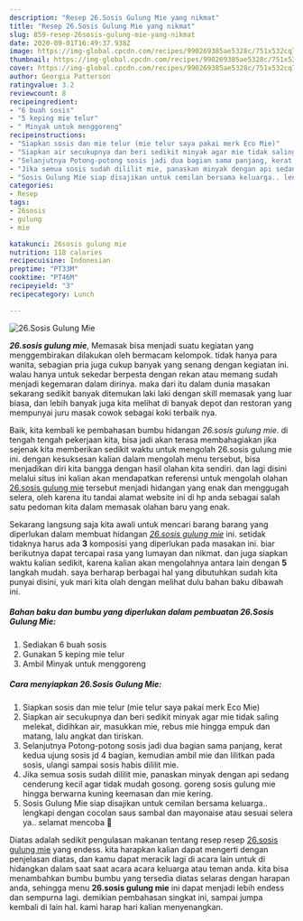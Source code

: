 ```yaml
---
description: "Resep 26.Sosis Gulung Mie yang nikmat"
title: "Resep 26.Sosis Gulung Mie yang nikmat"
slug: 859-resep-26sosis-gulung-mie-yang-nikmat
date: 2020-09-01T16:49:37.938Z
image: https://img-global.cpcdn.com/recipes/990269385ae5328c/751x532cq70/26sosis-gulung-mie-foto-resep-utama.jpg
thumbnail: https://img-global.cpcdn.com/recipes/990269385ae5328c/751x532cq70/26sosis-gulung-mie-foto-resep-utama.jpg
cover: https://img-global.cpcdn.com/recipes/990269385ae5328c/751x532cq70/26sosis-gulung-mie-foto-resep-utama.jpg
author: Georgia Patterson
ratingvalue: 3.2
reviewcount: 8
recipeingredient:
- "6 buah sosis"
- "5 keping mie telur"
- " Minyak untuk menggoreng"
recipeinstructions:
- "Siapkan sosis dan mie telur (mie telur saya pakai merk Eco Mie)"
- "Siapkan air secukupnya dan beri sedikit minyak agar mie tidak saling melekat, didihkan air, masukkan mie, rebus mie hingga empuk dan matang, lalu angkat dan tiriskan."
- "Selanjutnya Potong-potong sosis jadi dua bagian sama panjang, kerat kedua ujung sosis jd 4 bagian, kemudian ambil mie dan lilitkan pada sosis, ulangi sampai sosis habis dililit mie."
- "Jika semua sosis sudah dililit mie, panaskan minyak dengan api sedang cenderung kecil agar tidak mudah gosong. goreng sosis gulung mie hingga berwarna kuning keemasan dan mie kering."
- "Sosis Gulung Mie siap disajikan untuk cemilan bersama keluarga.. lengkapi dengan cocolan saus sambal dan mayonaise atau sesuai selera ya.. selamat mencoba 🤗"
categories:
- Resep
tags:
- 26sosis
- gulung
- mie

katakunci: 26sosis gulung mie 
nutrition: 118 calories
recipecuisine: Indonesian
preptime: "PT33M"
cooktime: "PT46M"
recipeyield: "3"
recipecategory: Lunch

---
```



![26.Sosis Gulung Mie](https://img-global.cpcdn.com/recipes/990269385ae5328c/751x532cq70/26sosis-gulung-mie-foto-resep-utama.jpg)

<b><i>26.sosis gulung mie</i></b>, Memasak bisa menjadi suatu kegiatan yang menggembirakan dilakukan oleh bermacam kelompok. tidak hanya para wanita, sebagian pria juga cukup banyak yang senang dengan kegiatan ini. walau hanya untuk sekedar berpesta dengan rekan atau memang sudah menjadi kegemaran dalam dirinya. maka dari itu dalam dunia masakan sekarang sedikit banyak ditemukan laki laki dengan skill memasak yang luar biasa, dan lebih banyak juga kita melihat di banyak depot dan restoran yang mempunyai juru masak cowok sebagai koki terbaik nya.

Baik, kita kembali ke pembahasan bumbu hidangan <i>26.sosis gulung mie</i>. di tengah tengah pekerjaan kita, bisa jadi akan terasa membahagiakan jika sejenak kita memberikan sedikit waktu untuk mengolah 26.sosis gulung mie ini. dengan kesuksesan kalian dalam mengolah menu tersebut, bisa menjadikan diri kita bangga dengan hasil olahan kita sendiri. dan lagi disini melalui situs ini kalian akan mendapatkan referensi untuk mengolah olahan <u>26.sosis gulung mie</u> tersebut menjadi hidangan yang enak dan menggugah selera, oleh karena itu tandai alamat website ini di hp anda sebagai salah satu pedoman kita dalam memasak olahan baru yang enak.




Sekarang langsung saja kita awali untuk mencari barang barang yang diperlukan dalam membuat hidangan <u><i>26.sosis gulung mie</i></u> ini. setidak tidaknya harus ada <b>3</b> komposisi yang diperlukan pada masakan ini. biar berikutnya dapat tercapai rasa yang lumayan dan nikmat. dan juga siapkan waktu kalian sedikit, karena kalian akan mengolahnya antara lain dengan <b>5</b> langkah mudah. saya berharap berbagai hal yang dibutuhkan sudah kita punyai disini, yuk mari kita olah dengan melihat dulu bahan baku dibawah ini.

<!--inarticleads1-->

##### Bahan baku dan bumbu yang diperlukan dalam pembuatan 26.Sosis Gulung Mie:

1. Sediakan 6 buah sosis
1. Gunakan 5 keping mie telur
1. Ambil  Minyak untuk menggoreng




<!--inarticleads2-->

##### Cara menyiapkan 26.Sosis Gulung Mie:

1. Siapkan sosis dan mie telur (mie telur saya pakai merk Eco Mie)
1. Siapkan air secukupnya dan beri sedikit minyak agar mie tidak saling melekat, didihkan air, masukkan mie, rebus mie hingga empuk dan matang, lalu angkat dan tiriskan.
1. Selanjutnya Potong-potong sosis jadi dua bagian sama panjang, kerat kedua ujung sosis jd 4 bagian, kemudian ambil mie dan lilitkan pada sosis, ulangi sampai sosis habis dililit mie.
1. Jika semua sosis sudah dililit mie, panaskan minyak dengan api sedang cenderung kecil agar tidak mudah gosong. goreng sosis gulung mie hingga berwarna kuning keemasan dan mie kering.
1. Sosis Gulung Mie siap disajikan untuk cemilan bersama keluarga.. lengkapi dengan cocolan saus sambal dan mayonaise atau sesuai selera ya.. selamat mencoba 🤗




Diatas adalah sedikit pengulasan makanan tentang resep resep <u>26.sosis gulung mie</u> yang endess. kita harapkan kalian dapat mengerti dengan penjelasan diatas, dan kamu dapat meracik lagi di acara lain untuk di hidangkan dalam saat saat acara acara keluarga atau teman anda. kita bisa menambahkan bumbu bumbu yang tersedia diatas selaras dengan harapan anda, sehingga menu <b>26.sosis gulung mie</b> ini dapat menjadi lebih endess dan sempurna lagi. demikian pembahasan singkat ini, sampai jumpa kembali di lain hal. kami harap hari kalian menyenangkan.
